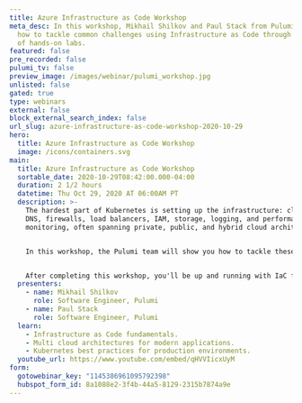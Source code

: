 ```yaml
---
title: Azure Infrastructure as Code Workshop
meta_desc: In this workshop, Mikhail Shilkov and Paul Stack from Pulumi show you
  how to tackle common challenges using Infrastructure as Code through a series
  of hands-on labs.
featured: false
pre_recorded: false
pulumi_tv: false
preview_image: /images/webinar/pulumi_workshop.jpg
unlisted: false
gated: true
type: webinars
external: false
block_external_search_index: false
url_slug: azure-infrastructure-as-code-workshop-2020-10-29
hero:
  title: Azure Infrastructure as Code Workshop
  image: /icons/containers.svg
main:
  title: Azure Infrastructure as Code Workshop
  sortable_date: 2020-10-29T08:42:00.000-04:00
  duration: 2 1/2 hours
  datetime: Thu Oct 29, 2020 AT 06:00AM PT
  description: >-
    The hardest part of Kubernetes is setting up the infrastructure: clusters,
    DNS, firewalls, load balancers, IAM, storage, logging, and performance
    monitoring, often spanning private, public, and hybrid cloud architectures.


    In this workshop, the Pulumi team will show you how to tackle these challenges using Infrastructure as Code (IaC) through a series of hands-on labs. The techniques work for any cloud -- Azure, AWS, and GCP. You'll be able to leverage your favorite languages including Python, Go, JavaScript, TypeScript, and C# instead of YAML or domain-specific languages.


    After completing this workshop, you'll be up and running with IaC fundamentals, modern application architectures across many clouds, and Kubernetes best-practices that are ready for production environments. You'll also be ready to empower your development teams to be more productive -- continuously deploying both their applications and infrastructure.
  presenters:
    - name: Mikhail Shilkov
      role: Software Engineer, Pulumi
    - name: Paul Stack
      role: Software Engineer, Pulumi
  learn:
    - Infrastructure as Code fundamentals.
    - Multi cloud architectures for modern applications.
    - Kubernetes best practices for production environments.
  youtube_url: https://www.youtube.com/embed/qHVVIicxUyM
form:
  gotowebinar_key: "1145386961095792398"
  hubspot_form_id: 8a1088e2-3f4b-44a5-8129-2315b7874a9e
---
```

